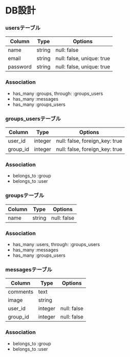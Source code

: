 # DB設計

### usersテーブル

|Column|Type|Options|
|------|----|-------|
|name|string|null: false|
|email|string|null: false, unique: true| 
|password|string|null: false, unique: true| 

### Association
- has_many :groups, through: :groups_users
- has_many :messages
- has_many :groups_users

###  groups_usersテーブル
|Column|Type|Options|
|------|----|-------|
|user_id|integer|null: false, foreign_key: true|
|group_id|integer|null: false, foreign_key: true|

### Association
- belongs_to :group
- belongs_to :user

### groupsテーブル
|Column|Type|Options|
|------|----|-------|
|name|string|null: false|

### Association
- has_many :users, through: :groups_users
- has_many :messages
- has_many :groups_users

### messagesテーブル
|Column|Type|Options|
|------|----|-------|
|comments|text||
|image|string||
|user_id|integer|null: false|
|group_id|integer|null: false|


### Association
- belongs_to :group
- belongs_to :user